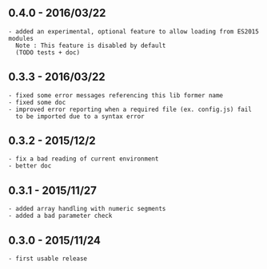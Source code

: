 
## 0.4.0 - 2016/03/22
	- added an experimental, optional feature to allow loading from ES2015 modules
	  Note : This feature is disabled by default
	  (TODO tests + doc)
	  
## 0.3.3 - 2016/03/22
	- fixed some error messages referencing this lib former name
	- fixed some doc
	- improved error reporting when a required file (ex. config.js) fail
	  to be imported due to a syntax error
	
## 0.3.2 - 2015/12/2
	- fix a bad reading of current environment
	- better doc
	
## 0.3.1 - 2015/11/27
	- added array handling with numeric segments
	- added a bad parameter check
	
## 0.3.0 - 2015/11/24
	- first usable release
